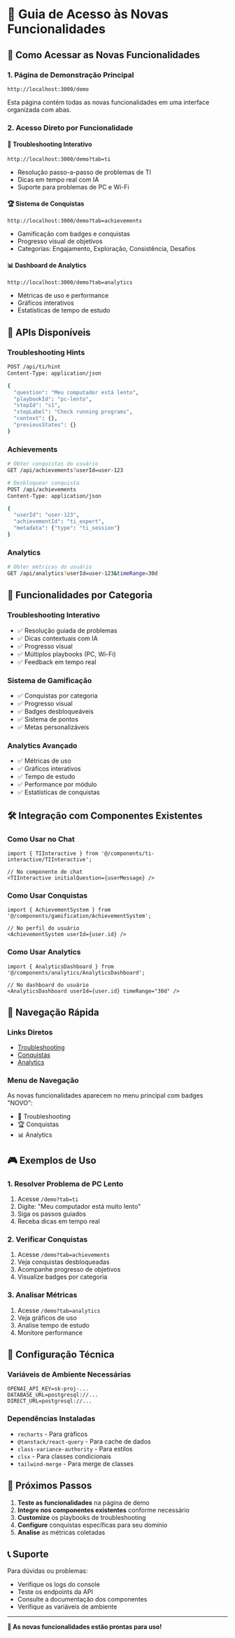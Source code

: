 # 🚀 Guia de Acesso às Novas Funcionalidades

## 📍 Como Acessar as Novas Funcionalidades

### 1. **Página de Demonstração Principal**
```
http://localhost:3000/demo
```
Esta página contém todas as novas funcionalidades em uma interface organizada com abas.

### 2. **Acesso Direto por Funcionalidade**

#### 🔧 **Troubleshooting Interativo**
```
http://localhost:3000/demo?tab=ti
```
- Resolução passo-a-passo de problemas de TI
- Dicas em tempo real com IA
- Suporte para problemas de PC e Wi-Fi

#### 🏆 **Sistema de Conquistas**
```
http://localhost:3000/demo?tab=achievements
```
- Gamificação com badges e conquistas
- Progresso visual de objetivos
- Categorias: Engajamento, Exploração, Consistência, Desafios

#### 📊 **Dashboard de Analytics**
```
http://localhost:3000/demo?tab=analytics
```
- Métricas de uso e performance
- Gráficos interativos
- Estatísticas de tempo de estudo

## 🔌 **APIs Disponíveis**

### Troubleshooting Hints
```bash
POST /api/ti/hint
Content-Type: application/json

{
  "question": "Meu computador está lento",
  "playbookId": "pc-lento",
  "stepId": "s1",
  "stepLabel": "Check running programs",
  "context": {},
  "previousStates": {}
}
```

### Achievements
```bash
# Obter conquistas do usuário
GET /api/achievements?userId=user-123

# Desbloquear conquista
POST /api/achievements
Content-Type: application/json

{
  "userId": "user-123",
  "achievementId": "ti_expert",
  "metadata": {"type": "ti_session"}
}
```

### Analytics
```bash
# Obter métricas do usuário
GET /api/analytics?userId=user-123&timeRange=30d
```

## 🎯 **Funcionalidades por Categoria**

### **Troubleshooting Interativo**
- ✅ Resolução guiada de problemas
- ✅ Dicas contextuais com IA
- ✅ Progresso visual
- ✅ Múltiplos playbooks (PC, Wi-Fi)
- ✅ Feedback em tempo real

### **Sistema de Gamificação**
- ✅ Conquistas por categoria
- ✅ Progresso visual
- ✅ Badges desbloqueáveis
- ✅ Sistema de pontos
- ✅ Metas personalizáveis

### **Analytics Avançado**
- ✅ Métricas de uso
- ✅ Gráficos interativos
- ✅ Tempo de estudo
- ✅ Performance por módulo
- ✅ Estatísticas de conquistas

## 🛠️ **Integração com Componentes Existentes**

### **Como Usar no Chat**
```tsx
import { TIInteractive } from '@/components/ti-interactive/TIInteractive';

// No componente de chat
<TIInteractive initialQuestion={userMessage} />
```

### **Como Usar Conquistas**
```tsx
import { AchievementSystem } from '@/components/gamification/AchievementSystem';

// No perfil do usuário
<AchievementSystem userId={user.id} />
```

### **Como Usar Analytics**
```tsx
import { AnalyticsDashboard } from '@/components/analytics/AnalyticsDashboard';

// No dashboard do usuário
<AnalyticsDashboard userId={user.id} timeRange="30d" />
```

## 📱 **Navegação Rápida**

### **Links Diretos**
- [Troubleshooting](http://localhost:3000/demo?tab=ti)
- [Conquistas](http://localhost:3000/demo?tab=achievements)
- [Analytics](http://localhost:3000/demo?tab=analytics)

### **Menu de Navegação**
As novas funcionalidades aparecem no menu principal com badges "NOVO":
- 🔧 Troubleshooting
- 🏆 Conquistas  
- 📊 Analytics

## 🎮 **Exemplos de Uso**

### **1. Resolver Problema de PC Lento**
1. Acesse `/demo?tab=ti`
2. Digite: "Meu computador está muito lento"
3. Siga os passos guiados
4. Receba dicas em tempo real

### **2. Verificar Conquistas**
1. Acesse `/demo?tab=achievements`
2. Veja conquistas desbloqueadas
3. Acompanhe progresso de objetivos
4. Visualize badges por categoria

### **3. Analisar Métricas**
1. Acesse `/demo?tab=analytics`
2. Veja gráficos de uso
3. Analise tempo de estudo
4. Monitore performance

## 🔧 **Configuração Técnica**

### **Variáveis de Ambiente Necessárias**
```env
OPENAI_API_KEY=sk-proj-...
DATABASE_URL=postgresql://...
DIRECT_URL=postgresql://...
```

### **Dependências Instaladas**
- `recharts` - Para gráficos
- `@tanstack/react-query` - Para cache de dados
- `class-variance-authority` - Para estilos
- `clsx` - Para classes condicionais
- `tailwind-merge` - Para merge de classes

## 🚀 **Próximos Passos**

1. **Teste as funcionalidades** na página de demo
2. **Integre nos componentes existentes** conforme necessário
3. **Customize** os playbooks de troubleshooting
4. **Configure** conquistas específicas para seu domínio
5. **Analise** as métricas coletadas

## 📞 **Suporte**

Para dúvidas ou problemas:
- Verifique os logs do console
- Teste os endpoints da API
- Consulte a documentação dos componentes
- Verifique as variáveis de ambiente

---

**🎉 As novas funcionalidades estão prontas para uso!**

